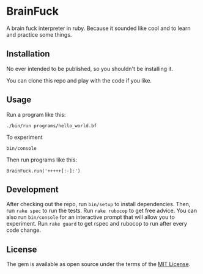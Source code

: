 # BrainFuck

A brain fuck interpreter in ruby. Because it sounded like cool and to learn
and practice some things.

## Installation

No ever intended to be published, so you shouldn't be installing it.

You can clone this repo and play with the code if you like.

## Usage

Run a program like this:

```
./bin/run programs/hello_world.bf
```

To experiment

```
bin/console
```

Then run programs like this:

```
BrainFuck.run('+++++[:-]:')
```

## Development

After checking out the repo, run `bin/setup` to install dependencies. Then, run `rake spec` to run the tests. Run `rake rubocop` to get free advice.
You can also run `bin/console` for an interactive prompt that will allow you to experiment. Run `rake guard` to get rspec and rubocop to run
after every code change.

## License

The gem is available as open source under the terms of the [MIT License](https://opensource.org/licenses/MIT).
